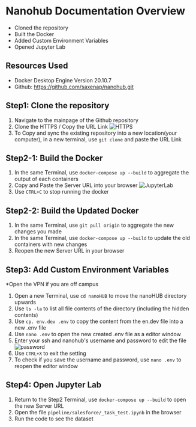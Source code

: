 # Nanohub Documentation Overview
* Cloned the repository
* Built the Docker
* Added Custom Environment Variables
* Opened Jupyter Lab

## Resources Used
* Docker Desktop Engine Version 20.10.7
* Github: https://github.com/saxenap/nanohub.git

## Step1: Clone the repository 
1. Navigate to the mainpage of the Github repository
2. Clone the HTTPS / Copy the URL Link
![HTTPS](https://user-images.githubusercontent.com/71523797/122682044-e6225a80-d1bc-11eb-970e-a1543f1cef23.png)
4. To Copy and sync the existing repository into a new location(your computer), in a new terminal, use `git clone` and paste the URL Link

## Step2-1: Build the Docker
1. In the same Terminal, use `docker-compose up --build` to aggregate the output of each containers
2. Copy and Paste the Server URL into your browser
![JupyterLab](https://user-images.githubusercontent.com/71523797/122682189-9db76c80-d1bd-11eb-8568-b8096a65a137.png)
5. Use `CTRL+C` to stop running the docker

## Step2-2: Build the Updated Docker 
1. In the same Terminal, use `git pull origin` to aggregate the new changes you made
2. In the same Terminal, use `docker-compose up --build` to update the old containers with new changes
3. Reopen the new Server URL in your browser 

## Step3: Add Custom Environment Variables
*Open the VPN if you are off campus
1. Open a new Terminal, use `cd nanoHUB` to move the nanoHUB directory upwards
2. Use `ls -la` to list all file contents of the directory (including the hidden contents)
3. Use `cp. env.dev .env` to copy the content from the en.dev file into a new .env file
4. Use `nano .env` to open the new created .env file as a editor window
5. Enter your ssh and nanohub's username and password to edit the file
![password](https://user-images.githubusercontent.com/71523797/122682485-34d0f400-d1bf-11eb-9996-e4ce05d7a87f.png)
6. Use `CTRL+X` to exit the setting
7. To check if you save the username and password, use `nano .env` to reopen the editor window

## Step4: Open Jupyter Lab
1. Return to the Step2 Terminal, use `docker-compose up --build` to open the new Server URL
2. Open the file `pipeline/salesforce/_task_test.ipynb` in the browser
3. Run the code to see the dataset 








